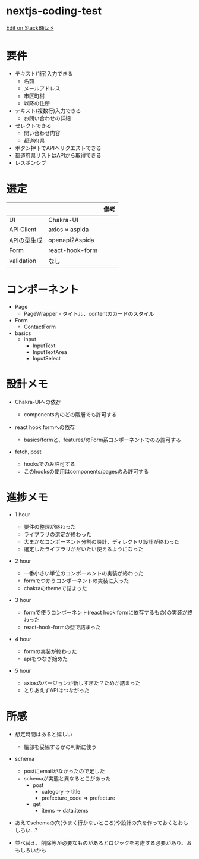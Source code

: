 # nextjs-coding-test

[Edit on StackBlitz ⚡️](https://stackblitz.com/edit/nextjs-atbjdg)


# 要件
- テキスト(1行)入力できる
  - 名前 
  - メールアドレス
  - 市区町村
  - 以降の住所
- テキスト(複数行)入力できる
  - お問い合わせの詳細
- セレクトできる
  - 問い合わせ内容
  - 都道府県
- ボタン押下でAPIへリクエストできる
- 都道府県リストはAPIから取得できる
- レスポンシブ

# 選定

|||備考|
|--|--|--|
|UI|Chakra-UI||
|API Client|axios × aspida||
|APIの型生成|openapi2Aspida||
|Form|react-hook-form||
|validation|なし||


# コンポーネント

- Page
  - PageWrapper - タイトル、contentのカードのスタイル
- Form
  - ContactForm
- basics
  - input
    - InputText
    - InputTextArea
    - InputSelect


# 設計メモ
- Chakra-UIへの依存
  - components内のどの階層でも許可する

- react hook formへの依存
  - basics/formと、features/のForm系コンポーネントでのみ許可する

- fetch, post
  - hooksでのみ許可する
  - このhooksの使用はcomponents/pagesのみ許可する

# 進捗メモ
- 1 hour
  - 要件の整理が終わった
  - ライブラリの選定が終わった
  - 大まかなコンポーネント分割の設計、ディレクトリ設計が終わった
  - 選定したライブラリがだいたい使えるようになった

- 2 hour
  - 一番小さい単位のコンポーネントの実装が終わった
  - formでつかうコンポーネントの実装に入った
  - chakraのthemeで詰まった

- 3 hour
  - formで使うコンポーネント(react hook formに依存するもの)の実装が終わった
  - react-hook-formの型で詰まった

- 4 hour
  - formの実装が終わった
  - apiをつなぎ始めた

- 5 hour
  - axiosのバージョンが新しすぎた？ためか詰まった
  - とりあえずAPIはつながった

# 所感
- 想定時間はあると嬉しい
	- 細部を妥協するかの判断に使う

- schema
  - postにemailがなかったので足した
  - schemaが実態と異なるとこがあった
    - post
      - category -> title
      - prefecture_code => prefecture
    - get
      - items -> data.items
- あえてschemaの穴(うまく行かないところ)や設計の穴を作っておくとおもしろい…?
- 並べ替え、削除等が必要なものがあるとロジックを考慮する必要があり、おもしろいかも